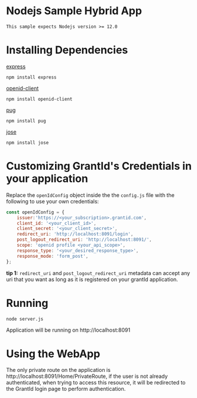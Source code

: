 # Nodejs Sample Hybrid App

    This sample expects Nodejs version >= 12.0

# Installing Dependencies

[express](https://www.npmjs.com/package/express)

    npm install express

[openid-client](https://www.npmjs.com/package/openid-client)

    npm install openid-client

[pug](https://www.npmjs.com/package/pug)

    npm install pug

[jose](https://www.npmjs.com/package/jose)

    npm install jose

# Customizing GrantId's Credentials in your application

Replace the `openIdConfig` object inside the the `config.js` file with the following to use your own credentials:

```javascript
const openIdConfig = {
    issuer:'https://<your_subscription>.grantid.com',
    client_id: '<your_client_id>',
    client_secret: '<your_client_secret>',
    redirect_uri: 'http://localhost:8091/login',
    post_logout_redirect_uri: 'http://localhost:8091/',
    scope: 'openid profile <your_api_scope>',
    response_type: '<your_desired_response_type>',
    response_mode: 'form_post',
};
```

**tip 1:** `redirect_uri` and `post_logout_redirect_uri` metadata can accept any uri that you want as long as it is registered on your grantId application.

# Running

    node server.js

Application will be running on http://localhost:8091

# Using the WebApp

The only private route on the application is http://localhost:8091/Home/PrivateRoute, if the user is not already authenticated, when trying to access this resource, it will be redirected to the GrantId login page to perform authentication.


